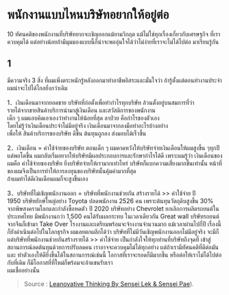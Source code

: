 พนักงานแบบไหนบริษัทอยากให้อยู่ต่อ
===
10 ทัศนคติของพนักงานที่บริษัทยากจะเชิญออกแม้ยามวิกฤต แม้ไม่ใช่ทุกเรื่องเกี่ยวกับเศรษฐกิจ
ที่เราควบคุมได้ แต่อย่างน้อยถ้ามีมุมมองแบบนี้ก็น่าจะพออุ่นใจได้ว่าไม่ง่ายที่เราจะไม่ได้ไปต่อ
มาเรียนรู้กัน

## 1
มีความจริง 3 สิ่ง ที่ผมเพิ่งตระหนักรู้หลังออกมาทำอาชีพอิสระและมั่นใจว่า ถ้ารู้ตั้งแต่ตอนทำงานประจำผมน่าจะไปได้ไกลยิ่งกว่าเดิม  
  
1．เงินเดือนมาจากยอดขาย  บริษัทที่ก่อตั้งเพื่อทำกำไรทุกบริษัท ล้วนตั้งอยู่บนสมการที่ว่า   
รายได้จากขายสินค้าบริการนำมาสู่เงินเดือน  และสวัสดิการของพนักงาน  
เด็ก ๆ ผมแอบคิดเอาเองว่าทำงานให้น้อยที่สุด ลาป่วย  คือกำไรของตัวเอง  
โดยไม่รู้ว่าเงินเดือนประจำไม่มีอยู่จริง  เงินเดือนมาจากลงมือทำอะไรบ้างอย่าง  
เพื่อให้ สินค้าบริการของบริษัท ดีขึ้น ต้นทุนถูกลง  ส่งมอบได้เร็วขึ้น  
  
2．เงินเดือน = ค่าใช้จ่ายของบริษัท  ตอนเด็ก ๆ ผมคาดหวังให้บริษัทจ่ายเงินเดือนให้ผมสูงขึ้น ๆทุกปี  แต่พอโตขึ้น ผมกลับเริ่มอยากให้บริษัทมีผลประกอบการและรักษากำไรได้ดี เพราะผมรู้ว่า เงินเดือนของผมคือ ค่าใช้จ่ายของบริษัท  ยิ่งบริษัทจ่ายให้เรามากเท่าไหร่ บริษัทก็แบกความเสี่ยงมากขึ้นเท่านั้น  หน้าที่ของผมจึงเป็นการทำให้การลงทุนของบริษัทนั้นคุ้มค่ามากที่สุด  
ถ้าผมทำได้ดีเงินเดือนผมก็จะสูงขึ้นเอง  
  
3．บริษัทที่ไม่เชิญพนักงานออก  = บริษัทที่พนักงานช่วยกัน  สร้างรายได้ >> ค่าใช้จ่าย  ปี  
1950 บริษัทยักษ์ใหญ่อย่าง Toyota  ปลดพนักงาน 2526 คน  เพราะต้นทุนวัตถุดิบสูงขึ้น  30% จากพิษสงครามโลกและกำลังซื้อหดตัว  ปี 2020 บริษัทอย่าง Chevrolet ยกเลิกการผลิตรถยนต์ในประเทศไทย  มีพนักงานกว่า 1,500 คนได้รับผลกระทบ  ในเวลาเดียวกัน Great wall บริษัทรถยนต์จากจีนก็เข้ามา  Take Over โรงงานและเตรียมพร้อมจะจ้างงานจำนวนมาก  แม้เวลาผ่านไปกี่ปี เรื่องนี้ก็ยังดำเนินต่อไปในโลกธุรกิจ  ผมเลยตกผลึกได้ว่า  บริษัทที่ไม่มีวันเชิญพนักงานออกไม่มีอยู่จริง จะมีก็แต่บริษัทที่พนักงานช่วยกันสร้างรายได้ >> ค่าใช้จ่าย  เป็นกำลังใจให้ทุกท่านที่บริษัทถึงจุดที่  เข้าสู่สถานการณ์ลดต้นทุนด้วยการปรับลดคน  เราอาจจะควบคุมไม่ได้ทุกอย่าง  แต่ถ้าเรามีทัศนคติที่ดีต่อมันและ  ทำตัวเองให้ดียิ่งขึ้นได้ในสถานการณ์เช่นนี้  โอกาสที่เราจะรอดก็มีมากขึ้น  หรือต่อให้เราไม่ได้ไปต่อกับที่เดิม  ก็มีโอกาสที่ที่ใหม่ก็พร้อมจะอ้าแขนรับเรา  
ผมเชื่ออย่างนั้น

> Source : [Leanovative Thinking By Sensei Lek & Sensei Pae](https://www.facebook.com/LeanovativeThinking/)).




<!--stackedit_data:
eyJoaXN0b3J5IjpbLTExMzE2MzMzOTJdfQ==
-->